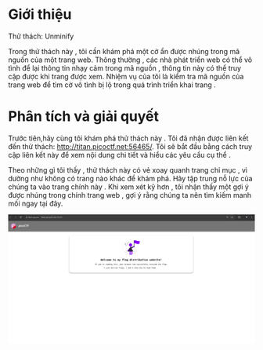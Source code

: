 # Giới thiệu 
Thử thách: Unminify<br>

Trong thử thách này , tôi cần khám phá một cờ ẩn được nhúng trong mã nguồn của một trang web. Thông thường , các nhà phát triển web có thể vô tình để lại thông tin nhạy cảm trong mã nguồn , thông tin này có thể truy cập được khi trang được xem. Nhiệm vụ của tôi là kiểm tra mã nguồn của trang web để tìm cờ vô tình bị lộ trong quá trình triển khai trang .
# Phân tích và giải quyết
Trước tiên,hãy cùng tôi khám phá thử thách này . Tôi đã nhận được liên kết đến thử thách: http://titan.picoctf.net:56465/. Tôi sẽ bắt đầu bằng cách truy cập liên kết này để xem nội dung chi tiết và hiểu các yêu cầu cụ thể .

Theo những gì tôi thấy , thử thách này có vẻ xoay quanh trang chỉ mục , vì dường như không có trang nào khác để khám phá. Hãy tập trung nỗ lực của chúng ta vào trang chính này . Khi xem xét kỹ hơn , tôi nhận thấy một gợi ý được nhúng trong chính trang web , gợi ý rằng chúng ta nên tìm kiếm manh mối ngay tại đây.<br>
                                                                                                                                                                                                                                                                                                                           
![Alt Text](img/hinh4.png)
